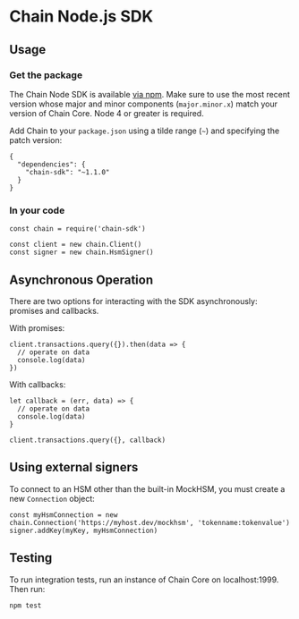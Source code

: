 # Chain Node.js SDK

## Usage

### Get the package

The Chain Node SDK is available [via npm](https://www.npmjs.com/package/chain-sdk). Make sure to use the most recent version whose major and minor components (`major.minor.x`) match your version of Chain Core. Node 4 or greater is required.

Add Chain to your `package.json` using a tilde range (`~`) and specifying the patch version:

```
{
  "dependencies": {
    "chain-sdk": "~1.1.0"
  }
}
```

### In your code

```
const chain = require('chain-sdk')

const client = new chain.Client()
const signer = new chain.HsmSigner()
```

## Asynchronous Operation

There are two options for interacting with the SDK asynchronously: promises and callbacks.

With promises:

```
client.transactions.query({}).then(data => {
  // operate on data
  console.log(data)
})
```

With callbacks:

```
let callback = (err, data) => {
  // operate on data
  console.log(data)
}

client.transactions.query({}, callback)
```

## Using external signers

To connect to an HSM other than the built-in MockHSM, you must create a new `Connection` object:

```
const myHsmConnection = new chain.Connection('https://myhost.dev/mockhsm', 'tokenname:tokenvalue')
signer.addKey(myKey, myHsmConnection)
```

## Testing

To run integration tests, run an instance of Chain Core on localhost:1999.
Then run:

```
npm test
```
